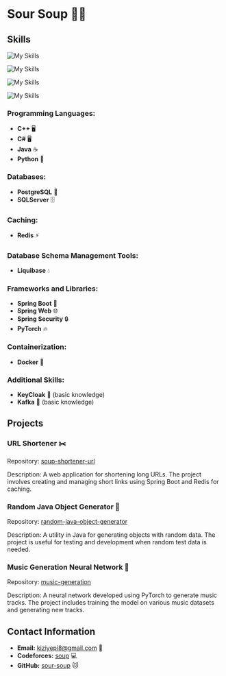 # Sour Soup 👨‍💻

## Skills

![My Skills](https://skillicons.dev/icons?i=java,python,c++,c#,js,html,css&theme=dark)

![My Skills](https://skillicons.dev/icons?i=gradle,maven,docker,git&theme=dark)

![My Skills](https://skillicons.dev/icons?i=postgres,kafka&theme=dark)

![My Skills](https://skillicons.dev/icons?i=spring,react&theme=dark)


### Programming Languages:
- **C++** 🖥️
- **C#** 🖥️
- **Java** ☕
- **Python** 🐍

### Databases:
- **PostgreSQL** 🐘
- **SQLServer** 🗄️

### Caching:
- **Redis** ⚡

### Database Schema Management Tools:
- **Liquibase** 💧

### Frameworks and Libraries:
- **Spring Boot** 🌱
- **Spring Web** 🌐
- **Spring Security** 🔒
- **PyTorch** 🔥

### Containerization:
- **Docker** 🐳

### Additional Skills:
- **KeyCloak** 🔑 (basic knowledge)
- **Kafka** 📨 (basic knowledge)

## Projects

### URL Shortener ✂️
Repository: [soup-shortener-url](https://github.com/sour-soup/soup-shortener-url)

Description: A web application for shortening long URLs. The project involves creating and managing short links using Spring Boot and Redis for caching.

### Random Java Object Generator 🎲
Repository: [random-java-object-generator](https://github.com/sour-soup/random-java-object-generator)

Description: A utility in Java for generating objects with random data. The project is useful for testing and development when random test data is needed.

### Music Generation Neural Network 🎵
Repository: [music-generation](https://github.com/sour-soup/music-generation)

Description: A neural network developed using PyTorch to generate music tracks. The project includes training the model on various music datasets and generating new tracks.

## Contact Information
- **Email:** kiziyepi8@gmail.com 📧
- **Codeforces:** [soup](https://codeforces.com/profile/soup) 💻
- **GitHub:** [sour-soup](https://github.com/sour-soup) 🐱

<!--
**sour-soup/sour-soup** is a ✨ _special_ ✨ repository because its `README.md` (this file) appears on your GitHub profile.

Here are some ideas to get you started:

- 🔭 I’m currently working on ...
- 🌱 I’m currently learning ...
- 👯 I’m looking to collaborate on ...
- 🤔 I’m looking for help with ...
- 💬 Ask me about ...
- 📫 How to reach me: ...
- 😄 Pronouns: ...
- ⚡ Fun fact: ...
-->
